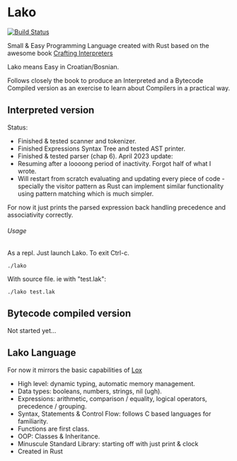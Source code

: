 # Lako
[![Build Status](https://travis-ci.com/glella/lako.svg?branch=main)](https://travis-ci.com/glella/lako)

Small & Easy Programming Language created with Rust based on the awesome book [Crafting Interpreters](https://craftinginterpreters.com/)

Lako means Easy in Croatian/Bosnian.

Follows closely the book to produce an Interpreted and a Bytecode Compiled version as an exercise to learn about Compilers in a practical way.


## Interpreted version

Status: 

* Finished & tested scanner and tokenizer.
* Finished Expressions Syntax Tree and tested AST printer. 
* Finished & tested parser (chap 6).
April 2023 update:
* Resuming after a loooong period of inactivity. Forgot half of what I wrote.
* Will restart from scratch evaluating and updating every piece of code - specially the visitor pattern as Rust can implement similar functionality using pattern matching which is much simpler.


For now it just prints the parsed expression back handling precedence and associativity correctly.


###### Usage

As a repl. Just launch Lako. To exit Ctrl-c.

```
./lako
```

With source file. ie with "test.lak":

```
./lako test.lak
```

## Bytecode compiled version

Not started yet...


## Lako Language

For now it mirrors the basic capabilities of [Lox](https://craftinginterpreters.com/the-lox-language.html)

* High level: dynamic typing, automatic memory management.
* Data types: booleans, numbers, strings, nil (ugh).
* Expressions: arithmetic, comparison / equality, logical operators, precedence / grouping.
* Syntax, Statements & Control Flow: follows C based languages for familiarity.
* Functions are first class.
* OOP: Classes & Inheritance.
* Minuscule Standard Library: starting off with just print & clock
* Created in Rust
